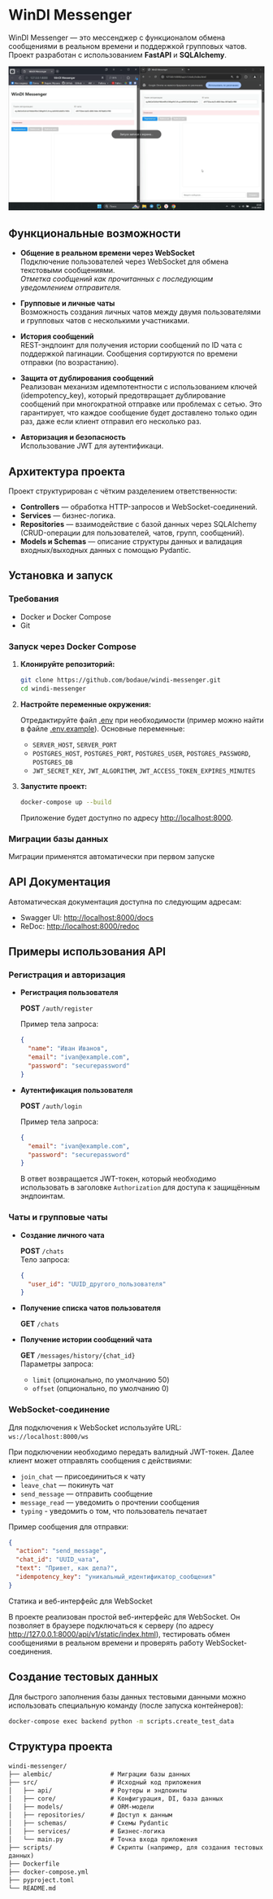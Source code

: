 # WinDI Messenger

WinDI Messenger — это мессенджер с функционалом обмена сообщениями в реальном времени и поддержкой групповых
чатов. Проект разработан с использованием **FastAPI** и **SQLAlchemy**.

![Демонстрация работы](docs/example.gif)

## Функциональные возможности

- **Общение в реальном времени через WebSocket**  
  Подключение пользователей через WebSocket для обмена текстовыми сообщениями.  
  *Отметка сообщений как прочитанных с последующим уведомлением отправителя.*

- **Групповые и личные чаты**  
  Возможность создания личных чатов между двумя пользователями и групповых чатов с несколькими участниками.

- **История сообщений**  
  REST-эндпоинт для получения истории сообщений по ID чата с поддержкой пагинации. Сообщения сортируются по времени
  отправки (по возрастанию).

- **Защита от дублирования сообщений**  
  Реализован механизм идемпотентности с использованием ключей (idempotency_key), который предотвращает дублирование сообщений при многократной отправке или проблемах с сетью. Это гарантирует, что каждое сообщение будет доставлено только один раз, даже если клиент отправил его несколько раз.

- **Авторизация и безопасность**  
  Использование JWT для аутентификаци.

## Архитектура проекта

Проект структурирован с чётким разделением ответственности:

- **Controllers** — обработка HTTP-запросов и WebSocket-соединений.
- **Services** — бизнес-логика.
- **Repositories** — взаимодействие с базой данных через SQLAlchemy (CRUD-операции для пользователей, чатов, групп,
  сообщений).
- **Models и Schemas** — описание структуры данных и валидация входных/выходных данных с помощью Pydantic.

## Установка и запуск

### Требования

- Docker и Docker Compose
- Git

### Запуск через Docker Compose

1. **Клонируйте репозиторий:**

   ```bash
   git clone https://github.com/bodaue/windi-messenger.git
   cd windi-messenger
   ```

2. **Настройте переменные окружения:**

   Отредактируйте файл [.env](.env) при необходимости (пример можно найти в файле [.env.example](.env.example)).
   Основные переменные:
    - `SERVER_HOST`, `SERVER_PORT`
    - `POSTGRES_HOST`, `POSTGRES_PORT`, `POSTGRES_USER`, `POSTGRES_PASSWORD`, `POSTGRES_DB`
    - `JWT_SECRET_KEY`, `JWT_ALGORITHM`, `JWT_ACCESS_TOKEN_EXPIRES_MINUTES`

3. **Запустите проект:**

   ```bash
   docker-compose up --build
   ```

   Приложение будет доступно по адресу [http://localhost:8000](http://localhost:8000).

### Миграции базы данных

Миграции применятся автоматически при первом запуске

## API Документация

Автоматическая документация доступна по следующим адресам:

- Swagger UI: [http://localhost:8000/docs](http://localhost:8000/docs)
- ReDoc: [http://localhost:8000/redoc](http://localhost:8000/redoc)

## Примеры использования API

### Регистрация и авторизация

- **Регистрация пользователя**

  **POST** `/auth/register`

  Пример тела запроса:
  ```json
  {
    "name": "Иван Иванов",
    "email": "ivan@example.com",
    "password": "securepassword"
  }
  ```

- **Аутентификация пользователя**

  **POST** `/auth/login`

  Пример тела запроса:
  ```json
  {
    "email": "ivan@example.com",
    "password": "securepassword"
  }
  ```

  В ответ возвращается JWT-токен, который необходимо использовать в заголовке `Authorization` для доступа к защищённым
  эндпоинтам.

### Чаты и групповые чаты

- **Создание личного чата**

  **POST** `/chats`  
  Тело запроса:
  ```json
  {
    "user_id": "UUID_другого_пользователя"
  }
  ```

- **Получение списка чатов пользователя**

  **GET** `/chats`

- **Получение истории сообщений чата**

  **GET** `/messages/history/{chat_id}`  
  Параметры запроса:
    - `limit` (опционально, по умолчанию 50)
    - `offset` (опционально, по умолчанию 0)

### WebSocket-соединение

Для подключения к WebSocket используйте URL:  
`ws://localhost:8000/ws`

При подключении необходимо передать валидный JWT-токен. Далее клиент может отправлять сообщения с действиями:

- `join_chat` — присоединиться к чату
- `leave_chat` — покинуть чат
- `send_message` — отправить сообщение
- `message_read` — уведомить о прочтении сообщения
- `typing` - уведомить о том, что пользователь печатает

Пример сообщения для отправки:

```json
{
  "action": "send_message",
  "chat_id": "UUID_чата",
  "text": "Привет, как дела?",
  "idempotency_key": "уникальный_идентификатор_сообщения"
}
```

Статика и веб-интерфейс для WebSocket

В проекте реализован простой веб-интерфейс для WebSocket. Он позволяет в браузере подключаться к серверу (по адресу
http://127.0.0.1:8000/api/v1/static/index.html), тестировать обмен сообщениями в реальном времени и проверять работу
WebSocket-соединения.

## Создание тестовых данных

Для быстрого заполнения базы данных тестовыми данными можно использовать специальную команду (после запуска
контейнеров):

```bash
docker-compose exec backend python -m scripts.create_test_data
```

## Структура проекта

```
windi-messenger/
├── alembic/                # Миграции базы данных
├── src/                    # Исходный код приложения
│   ├── api/                # Роутеры и эндпоинты
│   ├── core/               # Конфигурация, DI, база данных
│   ├── models/             # ORM-модели
│   ├── repositories/       # Доступ к данным
│   ├── schemas/            # Схемы Pydantic
│   ├── services/           # Бизнес-логика
│   └── main.py             # Точка входа приложения
├── scripts/                # Скрипты (например, для создания тестовых данных)
├── Dockerfile
├── docker-compose.yml
├── pyproject.toml
└── README.md
```
